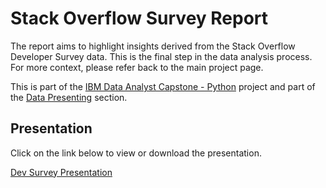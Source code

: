 # Stack Overflow Survey Report

The report aims to highlight insights derived from the Stack Overflow Developer Survey data. This is the final step in the data analysis process. For more context, please refer back to the main project page.

<p>This is part of the <a href = 'https://github.com/FaiLuReH3Ro/ibm-da-capstone-py'>IBM Data Analyst Capstone - Python</a> project and part of the <a href = 'https://github.com/FaiLuReH3Ro/ibm-da-capstone-py?tab=readme-ov-file#presenting'>Data Presenting</a> section.</p>

## Presentation

Click on the link below to view or download the presentation.

[Dev Survey Presentation](https://github.com/FaiLuReH3Ro/dev-survey-presentation/blob/main/Developer%20Survey%20Presentation.pdf)

